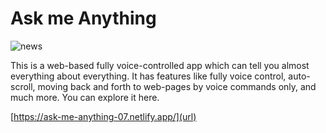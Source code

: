 # Ask me Anything 
![news ](https://user-images.githubusercontent.com/61210025/129979522-65fe59da-e4e9-4efc-b859-d96ce863f963.png)


This is a web-based fully voice-controlled app which can tell you almost everything about everything. It has features like fully voice control, auto-scroll, moving back and forth to web-pages by voice commands only, and much more. You can explore it here.

[https://ask-me-anything-07.netlify.app/](url)



